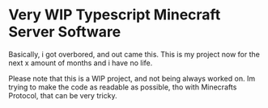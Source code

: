 # Very WIP Typescript Minecraft Server Software
Basically, i got overbored, and out came this. This is my project now for the next x amount of months and i have no life.

Please note that this is a WIP project, and not being always worked on. Im trying to make the code as readable as possible, tho with Minecrafts Protocol, that can be very tricky.
